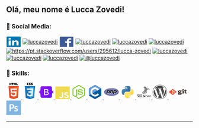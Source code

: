 ## Olá, meu nome é Lucca Zovedi!

<h3 align="left">🎯 Social Media:</h3>
<p align="left">
  <a href="https://linkedin.com/in/luccazovedi" target="blank"><img align="center" src="https://github.com/devicons/devicon/blob/master/icons/linkedin/linkedin-original.svg" alt="luccazovedi" height="30" width="40" /></a>
  <a href="https://instagram.com/luccazovedi" target="blank"><img align="center" src="https://raw.githubusercontent.com/rahuldkjain/github-profile-readme-generator/master/src/images/icons/Social/instagram.svg" alt="luccazovedi" height="30" width="40" /></a>
  <a href="https://fb.com/luccazovedi" target="blank"><img align="center" src="https://github.com/devicons/devicon/blob/master/icons/facebook/facebook-plain.svg" alt="luccazovedi" height="30" width="40" /></a>
  <a href="https://twitter.com/luccazovedi" target="blank"><img align="center" src="https://raw.githubusercontent.com/rahuldkjain/github-profile-readme-generator/master/src/images/icons/Social/twitter.svg" alt="luccazovedi" height="30" width="40" /></a>
  <a href="https://codepen.io/luccazovedi" target="blank"><img align="center" src="https://raw.githubusercontent.com/rahuldkjain/github-profile-readme-generator/master/src/images/icons/Social/codepen.svg" alt="luccazovedi" height="30" width="40" /></a>
  <a href="https://dev.to/luccazovedi" target="blank"><img align="center" src="https://raw.githubusercontent.com/rahuldkjain/github-profile-readme-generator/master/src/images/icons/Social/devto.svg" alt="luccazovedi" height="30" width="40" /></a>
  <a href="https://stackoverflow.com/users/https://pt.stackoverflow.com/users/295612/lucca-zovedi" target="blank"><img align="center" src="https://raw.githubusercontent.com/rahuldkjain/github-profile-readme-generator/master/src/images/icons/Social/stack-overflow.svg" alt="https://pt.stackoverflow.com/users/295612/lucca-zovedi" height="30" width="40" /></a>
  <a href="https://codesandbox.com/luccazovedi" target="blank"><img align="center" src="https://raw.githubusercontent.com/rahuldkjain/github-profile-readme-generator/master/src/images/icons/Social/codesandbox.svg" alt="luccazovedi" height="30" width="40" /></a>
  <a href="https://dribbble.com/luccazovedi" target="blank"><img align="center" src="https://raw.githubusercontent.com/rahuldkjain/github-profile-readme-generator/master/src/images/icons/Social/dribbble.svg" alt="luccazovedi" height="30" width="40" /></a>
  <a href="https://www.behance.net/luccazovedi" target="blank"><img align="center" src="https://raw.githubusercontent.com/rahuldkjain/github-profile-readme-generator/master/src/images/icons/Social/behance.svg" alt="luccazovedi" height="30" width="40" /></a>
  <a href="https://hashnode.com/@luccazovedi" target="blank"><img align="center" src="https://raw.githubusercontent.com/rahuldkjain/github-profile-readme-generator/master/src/images/icons/Social/hashnode.svg" alt="@luccazovedi" height="30" width="40" /></a>
</p>
 
<h3 align="left">🚀 Skills:</h3>
<p align="left"> 
  
 <a href="https://www.w3.org/html/" target="_blank" rel="noreferrer"> 
    <img src="https://github.com/devicons/devicon/blob/master/icons/html5/html5-original-wordmark.svg" alt="html5" width="40" height="45"/> </a>
    
 <a href="https://www.w3schools.com/css/" target="_blank" rel="noreferrer"> 
    <img src="https://github.com/devicons/devicon/blob/master/icons/css3/css3-original-wordmark.svg" alt="css3" width="40" height="45"/> </a> 
  
 <a href="https://getbootstrap.com" target="_blank" rel="noreferrer"> 
    <img src="https://github.com/devicons/devicon/blob/master/icons/bootstrap/bootstrap-original.svg" alt="bootstrap" width="40" height="40"/> </a> 
  
 <a href="https://developer.mozilla.org/en-US/docs/Web/JavaScript" target="_blank" rel="noreferrer"> 
    <img src="https://github.com/devicons/devicon/blob/master/icons/javascript/javascript-plain.svg" alt="javascript" width="40" height="35"/> </a>
 
 <a href="https://nodejs.org" target="_blank" rel="noreferrer"> 
    <img src="https://github.com/devicons/devicon/blob/master/icons/nodejs/nodejs-original.svg" alt="nodejs" width="40" height="40"/> </a>
 
 <a href="https://www.cprogramming.com/" target="_blank" rel="noreferrer"> 
    <img src="https://github.com/devicons/devicon/blob/master/icons/c/c-original.svg" alt="c" width="40" height="40"/> </a> 
  
 <a href="https://www.php.net" target="_blank" rel="noreferrer"> 
    <img src="https://github.com/devicons/devicon/blob/master/icons/php/php-original.svg" alt="php" width="40" height="40"/> </a> 
 
 <a href="https://www.python.com" target="_blank" rel="noreferrer"> 
   <img src="https://github.com/devicons/devicon/blob/master/icons/python/python-original.svg" alt="python" width="40" height="40"/> </a> 
  
 <a href="https://www.microsoft.com/en-us/sql-server" target="_blank" rel="noreferrer"> 
    <img src="https://github.com/devicons/devicon/blob/master/icons/microsoftsqlserver/microsoftsqlserver-plain-wordmark.svg" alt="mssql" width="40" height="40"/> </a>  
 
 <a href="https://wordpress.com/" target="_blank" rel="noreferrer"> 
    <img src="https://github.com/devicons/devicon/blob/master/icons/wordpress/wordpress-plain.svg" alt="wp" width="40" height="40"/>
 
 <a href="https://git-scm.com/" target="_blank" rel="noreferrer"> 
    <img src="https://github.com/devicons/devicon/blob/master/icons/git/git-original-wordmark.svg" alt="git" width="50" height="40"/> </a> 

 <a href="https://www.photoshop.com/en" target="_blank" rel="noreferrer"> 
    <img src="https://github.com/devicons/devicon/blob/master/icons/photoshop/photoshop-plain.svg" alt="photoshop" width="40" height="40"/> </a> 
</p>
<hr>

